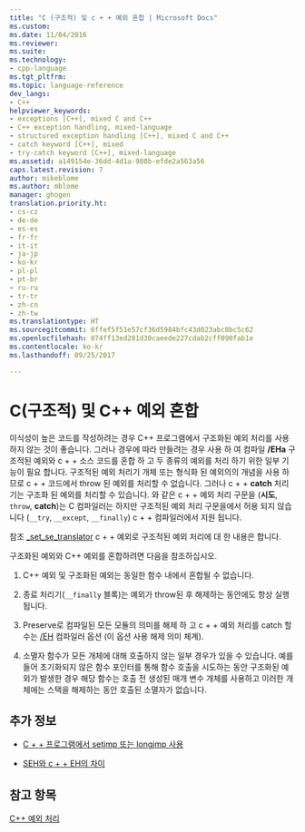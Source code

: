 ```yaml
---
title: "C (구조적) 및 c + + 예외 혼합 | Microsoft Docs"
ms.custom: 
ms.date: 11/04/2016
ms.reviewer: 
ms.suite: 
ms.technology:
- cpp-language
ms.tgt_pltfrm: 
ms.topic: language-reference
dev_langs:
- C++
helpviewer_keywords:
- exceptions [C++], mixed C and C++
- C++ exception handling, mixed-language
- structured exception handling [C++], mixed C and C++
- catch keyword [C++], mixed
- try-catch keyword [C++], mixed-language
ms.assetid: a149154e-36dd-4d1a-980b-efde2a563a56
caps.latest.revision: 7
author: mikeblome
ms.author: mblome
manager: ghogen
translation.priority.ht:
- cs-cz
- de-de
- es-es
- fr-fr
- it-it
- ja-jp
- ko-kr
- pl-pl
- pt-br
- ru-ru
- tr-tr
- zh-cn
- zh-tw
ms.translationtype: HT
ms.sourcegitcommit: 6ffef5f51e57cf36d5984bfc43d023abc8bc5c62
ms.openlocfilehash: 074ff13ed281d30caeede227cdab2cff090fab1e
ms.contentlocale: ko-kr
ms.lasthandoff: 09/25/2017

---
```

# <a name="mixing-c-structured-and-c-exceptions"></a>C(구조적) 및 C++ 예외 혼합
이식성이 높은 코드를 작성하려는 경우 C++ 프로그램에서 구조화된 예외 처리를 사용하지 않는 것이 좋습니다. 그러나 경우에 따라 만들려는 경우 사용 하 여 컴파일 **/EHa** 구조적된 예외와 c + + 소스 코드를 혼합 하 고 두 종류의 예외를 처리 하기 위한 일부 기능이 필요 합니다. 구조적된 예외 처리기 개체 또는 형식화 된 예외의의 개념을 사용 하므로 c + + 코드에서 throw 된 예외를 처리할 수 없습니다. 그러나 c + + **catch** 처리기는 구조화 된 예외를 처리할 수 있습니다. 와 같은 c + + 예외 처리 구문을 (**시도**, `throw`, **catch**)는 C 컴파일러는 하지만 구조적된 예외 처리 구문을에서 허용 되지 않습니다 (`__try`, `__except`, `__finally`) c + + 컴파일러에서 지원 됩니다.  
  
 참조 [_set_se_translator](../c-runtime-library/reference/set-se-translator.md) c + + 예외로 구조적된 예외 처리에 대 한 내용은 합니다.  
  
 구조화된 예외와 C++ 예외를 혼합하려면 다음을 참조하십시오.  
  
1.  C++ 예외 및 구조화된 예외는 동일한 함수 내에서 혼합될 수 없습니다.  
  
2.  종료 처리기(`__finally` 블록)는 예외가 throw된 후 해제하는 동안에도 항상 실행됩니다.  
  
3.  Preserve로 컴파일된 모든 모듈의 의미를 해제 하 고 c + + 예외 처리를 catch 할 수는 [/EH](../build/reference/eh-exception-handling-model.md) 컴파일러 옵션 (이 옵션 사용 해제 의미 체계).  
  
4.  소멸자 함수가 모든 개체에 대해 호출하지 않는 일부 경우가 있을 수 있습니다. 예를 들어 초기화되지 않은 함수 포인터를 통해 함수 호출을 시도하는 동안 구조화된 예외가 발생한 경우 해당 함수는 호출 전 생성된 매개 변수 개체를 사용하고 이러한 개체에는 스택을 해제하는 동안 호출된 소멸자가 없습니다.  
  
## <a name="what-do-you-want-to-know-more-about"></a>추가 정보  
  
-   [C + + 프로그램에서 setjmp 또는 longjmp 사용](../cpp/using-setjmp-longjmp.md)  
  
-   [SEH와 c + + EH의 차이](../cpp/exception-handling-differences.md)  
  
## <a name="see-also"></a>참고 항목  
 [C++ 예외 처리](../cpp/cpp-exception-handling.md)
